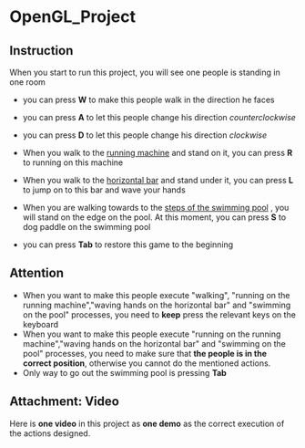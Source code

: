 # OpenGL_Project
## Instruction
When you start to run this project, you will see one people is standing in one room
- you can press **W** to make this people walk in the direction he faces 

- you can press **A** to let this people change his direction *counterclockwise*

- you can press **D** to let this people change his direction *clockwise*

- When you walk to the <u>running machine</u> and stand on it, you can press **R** to running on this machine

- When you walk to the <u>horizontal bar</u> and stand under it, you can press **L** to jump on to this bar and wave your hands

- When you are walking towards to the <u>steps of the swimming pool</u> , you will stand on the edge on the pool. At this moment, you can press **S** to  dog paddle on the swimming pool

- you can press **Tab**  to restore this game to the beginning

## Attention
- When you want to make this people execute "walking", "running on the running machine","waving hands on the horizontal bar" and "swimming on the pool" processes, you need to **keep** press the relevant keys on the keyboard
- When you want to make this people execute  "running on the running machine","waving hands on the horizontal bar" and "swimming on the pool" processes, you need to make sure that **the people is in the correct position**, otherwise you cannot do the mentioned actions.
- Only way to go out the swimming pool is pressing **Tab**

## Attachment:  Video
Here is **one video** in this project as **one demo** as the correct execution of the actions designed.

